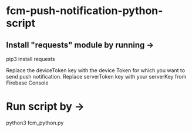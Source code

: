 # fcm-push-notification-python-script

## Install "requests" module by running ->
  pip3 install requests

 Replace the deviceToken key with the device Token for which you want to send push notification.
 Replace serverToken key with your serverKey from Firebase Console

# Run script by ->
 python3 fcm_python.py
